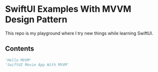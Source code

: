 # SwiftUI Examples With MVVM Design Pattern

This repo is my playground where I try new things while learning SwiftUI.

## Contents

```python
'Hello MVVM'
'SwiftUI Movie App With MVVM'
